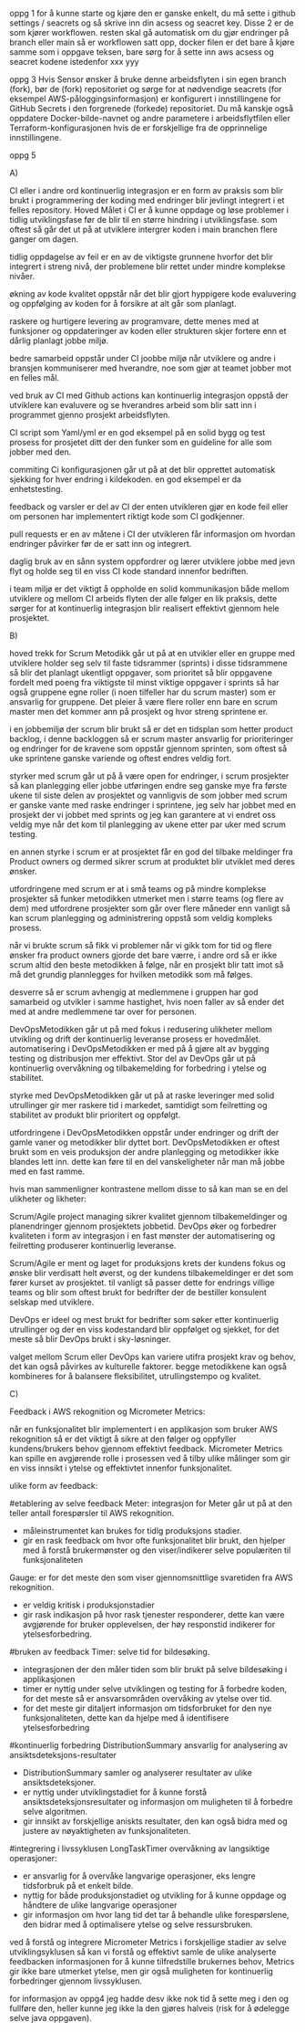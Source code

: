 oppg 1 
for å kunne starte og kjøre den er ganske enkelt, du må sette i github settings / seacrets og så skrive inn din acsess og seacret key.
Disse 2 er de som kjører workflowen. resten skal gå automatisk om du gjør endringer 
på branch eller main så er workflowen satt opp, docker filen er det bare å kjøre samme som i oppgave teksen, bare sørg for å sette inn aws acsess og seacret kodene 
istedenfor xxx yyy

oppg 3
Hvis Sensor ønsker å bruke denne arbeidsflyten i sin egen branch (fork), bør de (fork) repositoriet og sørge for at nødvendige seacrets (for eksempel AWS-påloggingsinformasjon) er konfigurert i innstillingene for GitHub Secrets i den forgrenede (forkede) repositoriet.
Du må kanskje også oppdatere Docker-bilde-navnet og andre parametere i arbeidsflytfilen eller Terraform-konfigurasjonen hvis de er forskjellige fra de opprinnelige innstillingene.


oppg 5

A) 

CI eller i andre ord kontinuerlig integrasjon er en form av praksis som blir brukt i programmering der koding med endringer blir jevlingt integrert i et felles
repository. Hoved Målet i CI er å kunne oppdage og løse problemer i tidlig utviklingsfase før de blir til en større hindring i utviklingsfase. som oftest så 
går det ut på at utviklere intergrer koden i main branchen flere ganger om dagen.

tidlig oppdagelse av feil er en av de viktigste grunnene hvorfor det blir integrert i streng nivå, der problemene blir rettet under mindre komplekse nivåer.

økning av kode kvalitet oppstår når det blir gjort hyppigere kode evaluvering og oppfølging av koden for å forsikre at alt går som planlagt.

raskere og hurtigere levering av programvare, dette menes med at funksjoner og oppdateringer av koden eller strukturen skjer fortere enn et dårlig planlagt 
jobbe miljø.

bedre samarbeid oppstår under CI joobbe miljø når utviklere og andre i bransjen kommuniserer med hverandre, noe som gjør at teamet jobber mot en felles mål.

ved bruk av CI med Github actions kan kontinuerlig integrasjon oppstå der utviklere kan evaluvere og se hverandres arbeid som blir satt inn i programmet gjenno
prosjekt arbeidsflyten.

CI script som Yaml/yml er en god eksempel på en solid bygg og test prosess for prosjetet ditt der den funker som en guideline for alle som jobber med den.

commiting Ci konfigurasjonen går ut på at det blir opprettet automatisk sjekking for hver endring i kildekoden. en god eksempel er da enhetstesting.

feedback og varsler er del av CI der enten utvikleren gjør en kode feil eller om personen har implementert riktigt kode som CI godkjenner.

pull requests er en av måtene i CI der utvikleren får informasjon om hvordan endringer påvirker før de er satt inn og integrert.

daglig bruk av en sånn system oppfordrer og lærer utviklere jobbe med jevn flyt og holde seg til en viss CI kode standard innenfor bedriften.

i team miljø er det viktigt å oppholde en solid kommunikasjon både mellom utviklere og mellom CI arbeids flyten der alle følger en lik praksis, dette sørger
for at kontinuerlig integrasjon blir realisert effektivt gjennom hele prosjektet.

B) 

hoved trekk for Scrum Metodikk går ut på at en utvikler eller en gruppe med utviklere holder seg selv til faste tidsrammer (sprints)
i disse tidsrammene så blir det planlagt ukentligt oppgaver, som prioritet så blir oppgavene fordelt med poeng fra viktigste til minst viktige oppgaver
i sprints så har også gruppene egne roller (i noen tilfeller har du scrum master) som er ansvarlig for gruppene. Det pleier å være flere roller enn bare
en scrum master men det kommer ann på prosjekt og hvor streng sprintene er.

i en jobbemiljø der scrum blir brukt så er det en tidsplan som hetter product backlog, i denne backloggen så er scrum master ansvarlig for prioriteringer
og endringer for de kravene som oppstår gjennom sprinten, som oftest så uke sprintene ganske variende og oftest endres veldig fort.

styrker med scrum går ut på å være open for endringer, i scrum prosjekter så kan planlegging eller jobbe utføringen endre seg ganske mye fra første ukene
til siste delen av prosjektet og vannligvis de som jobber med scrum er ganske vante med raske endringer i sprintene, jeg selv har jobbet med en prosjekt der vi
jobbet med sprints og jeg kan garantere at vi endret oss veldig mye når det kom til planlegging av ukene etter par uker med scrum testing.

en annen styrke i scrum er at prosjektet får en god del tilbake meldinger fra Product owners og dermed sikrer scrum at produktet blir utviklet med 
deres ønsker.

utfordringene med scrum er at i små teams og på mindre komplekse prosjekter så funker metodikken utmerket men i større teams (og flere av dem) med 
utfordrene prosjekter som går over flere måneder enn vanligt så kan scrum planlegging og administrering oppstå som veldig kompleks prosess.

når vi brukte scrum så fikk vi problemer når vi gikk tom for tid og flere ønsker fra product owners gjorde det bare værre, i andre ord så er ikke scrum
altid den beste metodikken å følge, når en prosjekt blir tatt imot så må det grundig plannlegges for hvilken metodikk som må følges.

desverre så er scrum avhengig at medlemmene i gruppen har god samarbeid og utvikler i samme hastighet, hvis noen faller av så ender det med at andre medlemmene
tar over for personen.

DevOpsMetodikken går ut på med fokus i redusering ulikheter mellom utvikling og drift der kontinuerlig leveranse prosess er hovedmålet. 
automatisering i DevOpsMetodikken er med på å gjøre alt av bygging testing og distribusjon mer effektivt. Stor del av DevOps går ut på
kontinuerlig overvåkning og tilbakemelding for forbedring i ytelse og stabilitet.

styrke med DevOpsMetodikken går ut på  at raske leveringer med solid utrullinger gir mer raskere tid i markedet, samtidigt som feilretting og stabilitet
av produkt blir prioritert og oppfølgt.

utfordringene i DevOpsMetodikken oppstår under endringer og drift der gamle vaner og metodikker blir dyttet bort. DevOpsMetodikken er oftest brukt 
som en veis produksjon der andre planlegging og metodikker ikke blandes lett inn. dette kan føre til en del vanskeligheter når man må jobbe med en fast ramme.

hvis man sammenligner kontrastene mellom disse to så kan man se en del ulikheter og likheter:


Scrum/Agile project managing sikrer kvalitet gjennom tilbakemeldinger og planendringer gjennom prosjektets jobbetid.
DevOps øker og forbedrer kvaliteten i form av integrasjon i en fast mønster der automatisering og feilretting produserer kontinuerlig leveranse.

Scrum/Agile er ment og laget for produksjons krets der kundens fokus og ønske blir verdisatt helt øverst, og der kundens tilbakemeldinger er det som
fører kurset av prosjektet. til vanligt så passer dette for endrings villige teams og blir som oftest brukt for bedrifter der de bestiller konsulent selskap
med utviklere.

DevOps er ideel og mest brukt for bedrifter som søker  etter kontinuerlig utrullinger og der en viss kodestandard blir oppfølget og sjekket, for det meste
så blir DevOps brukt i sky-løsninger.

valget mellom Scrum eller DevOps kan variere utifra prosjekt krav og behov, det kan også påvirkes av kulturelle faktorer. begge metodikkene kan også
kombineres for å balansere fleksibilitet, utrullingstempo og kvalitet.

C)

Feedback i AWS rekognition og Micrometer Metrics:

når en funksjonalitet blir implementert i en applikasjon som bruker AWS rekognition så er det viktigt å sikre at den følger og oppfyller kundens/brukers
behov gjennom effektivt feedback. Micrometer Metrics kan spille en avgjørende rolle i prosessen ved å tilby ulike målinger som gir en viss innsikt i ytelse
og effektivtet innenfor funksjonalitet.

ulike form av feedback:

#etablering av selve feedback
Meter: integrasjon for Meter går ut på at den teller antall forespørsler til AWS rekognition.

* måleinstrumentet kan brukes for tidlg produksjons stadier.
* gir en rask feedback om hvor ofte funksjonalitet blir brukt, den hjelper med å forstå brukermønster og den viser/indikerer selve populæriten til funksjonaliteten

Gauge: er for det meste den som viser gjennomsnittlige svaretiden fra AWS rekognition.

* er veldig kritisk i produksjonstadier
* gir rask indikasjon på hvor rask tjenester responderer, dette kan være avgjørende for bruker opplevelsen, der høy responstid indikerer for ytelsesforbedring.

#bruken av feedback
Timer: selve tid for bildesøking.

* integrasjonen der den måler tiden som blir brukt på selve bildesøking i applikasjonen
* timer er nyttig under selve utviklingen og testing for å forbedre koden, for det meste så  er ansvarsområden overvåking av ytelse over tid.
* for det meste gir ditaljert informasjon om tidsforbruket for den nye funksjonaliteten, dette kan da hjelpe med å identifisere ytelsesforbedring 

#kontinuerlig forbedring
DistributionSummary ansvarlig for analysering av ansiktsdeteksjons-resultater

* DistributionSummary samler og analyserer resultater av ulike ansiktsdeteksjoner.
* er nyttig under utviklingstadiet for å kunne forstå ansiktsdeteksjonsresultater og informasjon om muligheten til å forbedre selve algoritmen.
* gir innsikt av forskjellige aniskts resultater, den kan også bidra med og justere av nøyaktigheten av funksjonaliteten.

#integrering i livssyklusen
LongTaskTimer overvåkning av langsiktige operasjoner:

* er ansvarlig for å overvåke langvarige operasjoner, eks lengre tidsforbruk på et enkelt bilde.
* nyttig for både produksjonstadiet og utvikling for å kunne oppdage og håndtere de ulike langvarige operasjoner
* gir informasjon om hvor lang tid det tar å behandle ulike forespørslene, den bidrar med å optimalisere ytelse og selve ressursbruken.


ved å forstå og integrere Micrometer Metrics i forskjellige stadier av selve utviklingsyklusen så kan vi forstå og effektivt samle de ulike analyserte feedbacken
informasjonen for å kunne tilfredstille brukernes behov, Metrics gir ikke bare utmerket ytelse, men gir også muligheten for kontinuerlig forbedringer gjennom
livssyklusen.


for informasjon av oppg4 jeg hadde desv ikke nok tid å sette meg i den og fullføre den, heller kunne jeg ikke la den gjøres halveis (risk for å ødelegge selve java oppgaven).



